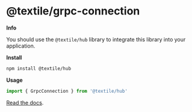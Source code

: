 # @textile/grpc-connection

**Info**

You should use the `@textile/hub` library to integrate this library into your application.

**Install**

```bash
npm install @textile/hub
```

**Usage**

```js
import { GrpcConnection } from '@textile/hub'
```

[Read the docs](https://textileio.github.io/js-textile/).
